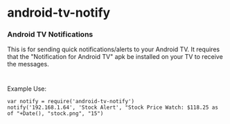 # android-tv-notify

### Android TV Notifications
This is for sending quick notifications/alerts to your Android TV.  It requires that the "Notification for Android TV" apk be installed on your TV to receive the messages.

# 

Example Use:

~~~~
var notify = require('android-tv-notify')
notify('192.168.1.64', 'Stock Alert', "Stock Price Watch: $118.25 as of "+Date(), "stock.png", "15")
~~~~
